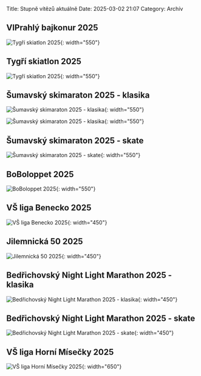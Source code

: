 Title: Stupně vítězů aktuálně
Date: 2025-03-02 21:07
Category: Archív

VIPrahlý bajkonur 2025
-------------------

![Tygří skiatlon 2025]({static}/static/archiv/stupne-vitezu-aktualne/VIPbajkonur-2025.jpg){: width="550"}

Tygří skiatlon 2025
-------------------

![Tygří skiatlon 2025]({static}/static/archiv/stupne-vitezu-aktualne/tygri-skiatlon-2025.jpg){: width="550"}

Šumavský skimaraton 2025 - klasika
----------------------------------

![Šumavský skimaraton 2025 - klasika]({static}/static/archiv/stupne-vitezu-aktualne/sumavsky-skimaraton-2025-klasika-1.jpg){: width="550"}

![Šumavský skimaraton 2025 - klasika]({static}/static/archiv/stupne-vitezu-aktualne/sumavsky-skimaraton-2025-klasika-2.jpg){: width="550"}

Šumavský skimaraton 2025 - skate
--------------------------------

![Šumavský skimaraton 2025 - skate]({static}/static/archiv/stupne-vitezu-aktualne/sumavsky-skimaraton-2025-skate.jpg){: width="550"}

BoBoloppet 2025
---------------

![BoBoloppet 2025]({static}/static/archiv/stupne-vitezu-aktualne/boboloppet-2025.jpg){: width="550"}

VŠ liga Benecko 2025
--------------------

![VŠ liga Benecko 2025]({static}/static/archiv/stupne-vitezu-aktualne/vs-liga-benecko-2025.jpg){: width="450"}

Jilemnická 50 2025
------------------

![Jilemnická 50 2025]({static}/static/archiv/stupne-vitezu-aktualne/jilemnicka-50-2025.jpg){: width="450"}

Bedřichovský Night Light Marathon 2025 - klasika
------------------------------------------------

![Bedřichovský Night Light Marathon 2025 - klasika]({static}/static/archiv/stupne-vitezu-aktualne/bedrichovsky-nlm-2025-klasika.jpg){: width="450"}

Bedřichovský Night Light Marathon 2025 - skate
----------------------------------------------

![Bedřichovský Night Light Marathon 2025 - skate]({static}/static/archiv/stupne-vitezu-aktualne/bedrichovsky-nlm-2025-skate.jpg){: width="450"}

VŠ liga Horní Mísečky 2025
--------------------------

![VŠ liga Horní Mísečky 2025]({static}/static/archiv/stupne-vitezu-aktualne/vs-liga-horni-misecky-2025.jpg){: width="650"}
